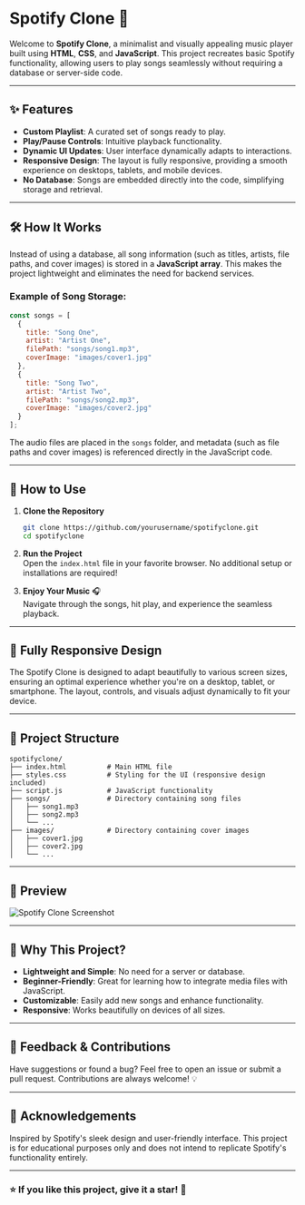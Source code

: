# Spotify Clone 🎵

Welcome to **Spotify Clone**, a minimalist and visually appealing music player built using **HTML**, **CSS**, and **JavaScript**. This project recreates basic Spotify functionality, allowing users to play songs seamlessly without requiring a database or server-side code.

---

## ✨ Features

- **Custom Playlist**: A curated set of songs ready to play.
- **Play/Pause Controls**: Intuitive playback functionality.
- **Dynamic UI Updates**: User interface dynamically adapts to interactions.
- **Responsive Design**: The layout is fully responsive, providing a smooth experience on desktops, tablets, and mobile devices.
- **No Database**: Songs are embedded directly into the code, simplifying storage and retrieval.

---

## 🛠️ How It Works

Instead of using a database, all song information (such as titles, artists, file paths, and cover images) is stored in a **JavaScript array**. This makes the project lightweight and eliminates the need for backend services.

### Example of Song Storage:
```javascript
const songs = [
  {
    title: "Song One",
    artist: "Artist One",
    filePath: "songs/song1.mp3",
    coverImage: "images/cover1.jpg"
  },
  {
    title: "Song Two",
    artist: "Artist Two",
    filePath: "songs/song2.mp3",
    coverImage: "images/cover2.jpg"
  }
];
```

The audio files are placed in the `songs` folder, and metadata (such as file paths and cover images) is referenced directly in the JavaScript code.

---

## 🚀 How to Use

1. **Clone the Repository**  
   ```bash
   git clone https://github.com/yourusername/spotifyclone.git
   cd spotifyclone
   ```

2. **Run the Project**  
   Open the `index.html` file in your favorite browser. No additional setup or installations are required!

3. **Enjoy Your Music** 🎧  
   Navigate through the songs, hit play, and experience the seamless playback.

---

## 📱 Fully Responsive Design

The Spotify Clone is designed to adapt beautifully to various screen sizes, ensuring an optimal experience whether you're on a desktop, tablet, or smartphone. The layout, controls, and visuals adjust dynamically to fit your device.

---

## 📁 Project Structure

```
spotifyclone/
├── index.html          # Main HTML file
├── styles.css          # Styling for the UI (responsive design included)
├── script.js           # JavaScript functionality
├── songs/              # Directory containing song files
│   ├── song1.mp3
│   ├── song2.mp3
│   └── ...
├── images/             # Directory containing cover images
│   ├── cover1.jpg
│   ├── cover2.jpg
│   └── ...
```

---

## 📸 Preview

![Spotify Clone Screenshot](images)


---

## 🌟 Why This Project?

- **Lightweight and Simple**: No need for a server or database.
- **Beginner-Friendly**: Great for learning how to integrate media files with JavaScript.
- **Customizable**: Easily add new songs and enhance functionality.
- **Responsive**: Works beautifully on devices of all sizes.

---

## 📢 Feedback & Contributions

Have suggestions or found a bug? Feel free to open an issue or submit a pull request. Contributions are always welcome! 💡

---

## 🖤 Acknowledgements

Inspired by Spotify's sleek design and user-friendly interface. This project is for educational purposes only and does not intend to replicate Spotify's functionality entirely.

---

### ⭐ If you like this project, give it a star! 🌟
